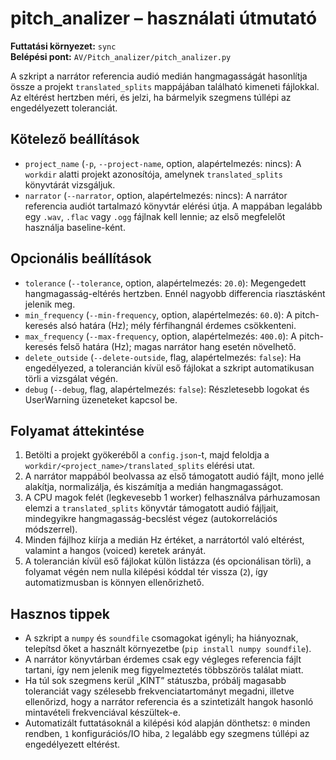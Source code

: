 # pitch_analizer – használati útmutató

**Futtatási környezet:** `sync`  
**Belépési pont:** `AV/Pitch_analizer/pitch_analizer.py`

A szkript a narrátor referencia audió medián hangmagasságát hasonlítja össze a projekt `translated_splits` mappájában található kimeneti fájlokkal. Az eltérést hertzben méri, és jelzi, ha bármelyik szegmens túllépi az engedélyezett toleranciát.

## Kötelező beállítások
- `project_name` (`-p`, `--project-name`, option, alapértelmezés: nincs): A `workdir` alatti projekt azonosítója, amelynek `translated_splits` könyvtárát vizsgáljuk.
- `narrator` (`--narrator`, option, alapértelmezés: nincs): A narrátor referencia audiót tartalmazó könyvtár elérési útja. A mappában legalább egy `.wav`, `.flac` vagy `.ogg` fájlnak kell lennie; az első megfelelőt használja baseline-ként.

## Opcionális beállítások
- `tolerance` (`--tolerance`, option, alapértelmezés: `20.0`): Megengedett hangmagasság-eltérés hertzben. Ennél nagyobb differencia riasztásként jelenik meg.
- `min_frequency` (`--min-frequency`, option, alapértelmezés: `60.0`): A pitch-keresés alsó határa (Hz); mély férfihangnál érdemes csökkenteni.
- `max_frequency` (`--max-frequency`, option, alapértelmezés: `400.0`): A pitch-keresés felső határa (Hz); magas narrátor hang esetén növelhető.
- `delete_outside` (`--delete-outside`, flag, alapértelmezés: `false`): Ha engedélyezed, a tolerancián kívül eső fájlokat a szkript automatikusan törli a vizsgálat végén.
- `debug` (`--debug`, flag, alapértelmezés: `false`): Részletesebb logokat és UserWarning üzeneteket kapcsol be.

## Folyamat áttekintése
1. Betölti a projekt gyökeréből a `config.json`-t, majd feloldja a `workdir/<project_name>/translated_splits` elérési utat.
2. A narrátor mappából beolvassa az első támogatott audió fájlt, mono jellé alakítja, normalizálja, és kiszámítja a medián hangmagasságot.
3. A CPU magok felét (legkevesebb 1 worker) felhasználva párhuzamosan elemzi a `translated_splits` könyvtár támogatott audió fájljait, mindegyikre hangmagasság-becslést végez (autokorrelációs módszerrel).
4. Minden fájlhoz kiírja a medián Hz értéket, a narrátortól való eltérést, valamint a hangos (voiced) keretek arányát.
5. A tolerancián kívül eső fájlokat külön listázza (és opcionálisan törli), a folyamat végén nem nulla kilépési kóddal tér vissza (`2`), így automatizmusban is könnyen ellenőrizhető.

## Hasznos tippek
- A szkript a `numpy` és `soundfile` csomagokat igényli; ha hiányoznak, telepítsd őket a használt környezetbe (`pip install numpy soundfile`).
- A narrátor könyvtárban érdemes csak egy végleges referencia fájlt tartani, így nem jelenik meg figyelmeztetés többszörös találat miatt.
- Ha túl sok szegmens kerül „KINT” státuszba, próbálj magasabb toleranciát vagy szélesebb frekvenciatartományt megadni, illetve ellenőrizd, hogy a narrátor referencia és a szintetizált hangok hasonló mintavételi frekvenciával készültek-e.
- Automatizált futtatásoknál a kilépési kód alapján dönthetsz: `0` minden rendben, `1` konfigurációs/IO hiba, `2` legalább egy szegmens túllépi az engedélyezett eltérést.
